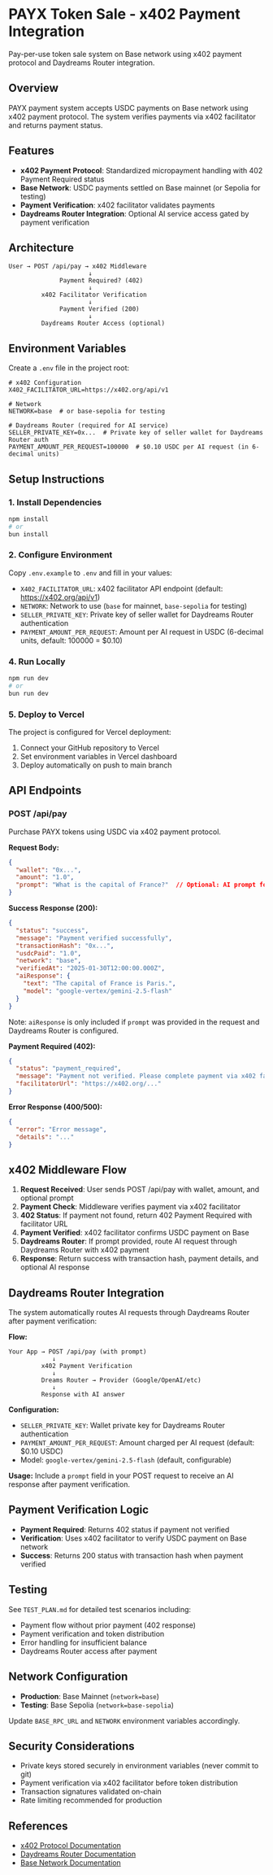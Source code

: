 # PAYX Token Sale - x402 Payment Integration

Pay-per-use token sale system on Base network using x402 payment protocol and Daydreams Router integration.

## Overview

PAYX payment system accepts USDC payments on Base network using x402 payment protocol. The system verifies payments via x402 facilitator and returns payment status.

## Features

- **x402 Payment Protocol**: Standardized micropayment handling with 402 Payment Required status
- **Base Network**: USDC payments settled on Base mainnet (or Sepolia for testing)
- **Payment Verification**: x402 facilitator validates payments
- **Daydreams Router Integration**: Optional AI service access gated by payment verification

## Architecture

```
User → POST /api/pay → x402 Middleware
                      ↓
              Payment Required? (402)
                      ↓
         x402 Facilitator Verification
                      ↓
              Payment Verified (200)
                      ↓
         Daydreams Router Access (optional)
```

## Environment Variables

Create a `.env` file in the project root:

```env
# x402 Configuration
X402_FACILITATOR_URL=https://x402.org/api/v1

# Network
NETWORK=base  # or base-sepolia for testing

# Daydreams Router (required for AI service)
SELLER_PRIVATE_KEY=0x...  # Private key of seller wallet for Daydreams Router auth
PAYMENT_AMOUNT_PER_REQUEST=100000  # $0.10 USDC per AI request (in 6-decimal units)
```

## Setup Instructions

### 1. Install Dependencies

```bash
npm install
# or
bun install
```

### 2. Configure Environment

Copy `.env.example` to `.env` and fill in your values:

- `X402_FACILITATOR_URL`: x402 facilitator API endpoint (default: https://x402.org/api/v1)
- `NETWORK`: Network to use (`base` for mainnet, `base-sepolia` for testing)
- `SELLER_PRIVATE_KEY`: Private key of seller wallet for Daydreams Router authentication
- `PAYMENT_AMOUNT_PER_REQUEST`: Amount per AI request in USDC (6-decimal units, default: 100000 = $0.10)

### 4. Run Locally

```bash
npm run dev
# or
bun run dev
```

### 5. Deploy to Vercel

The project is configured for Vercel deployment:

1. Connect your GitHub repository to Vercel
2. Set environment variables in Vercel dashboard
3. Deploy automatically on push to main branch

## API Endpoints

### POST /api/pay

Purchase PAYX tokens using USDC via x402 payment protocol.

**Request Body:**
```json
{
  "wallet": "0x...",
  "amount": "1.0",
  "prompt": "What is the capital of France?"  // Optional: AI prompt for Daydreams Router
}
```

**Success Response (200):**
```json
{
  "status": "success",
  "message": "Payment verified successfully",
  "transactionHash": "0x...",
  "usdcPaid": "1.0",
  "network": "base",
  "verifiedAt": "2025-01-30T12:00:00.000Z",
  "aiResponse": {
    "text": "The capital of France is Paris.",
    "model": "google-vertex/gemini-2.5-flash"
  }
}
```

Note: `aiResponse` is only included if `prompt` was provided in the request and Daydreams Router is configured.

**Payment Required (402):**
```json
{
  "status": "payment_required",
  "message": "Payment not verified. Please complete payment via x402 facilitator.",
  "facilitatorUrl": "https://x402.org/..."
}
```

**Error Response (400/500):**
```json
{
  "error": "Error message",
  "details": "..."
}
```

## x402 Middleware Flow

1. **Request Received**: User sends POST /api/pay with wallet, amount, and optional prompt
2. **Payment Check**: Middleware verifies payment via x402 facilitator
3. **402 Status**: If payment not found, return 402 Payment Required with facilitator URL
4. **Payment Verified**: x402 facilitator confirms USDC payment on Base
5. **Daydreams Router**: If prompt provided, route AI request through Daydreams Router with x402 payment
6. **Response**: Return success with transaction hash, payment details, and optional AI response

## Daydreams Router Integration

The system automatically routes AI requests through Daydreams Router after payment verification:

**Flow:**
```
Your App → POST /api/pay (with prompt)
            ↓
         x402 Payment Verification
            ↓
         Dreams Router → Provider (Google/OpenAI/etc)
            ↓
         Response with AI answer
```

**Configuration:**
- `SELLER_PRIVATE_KEY`: Wallet private key for Daydreams Router authentication
- `PAYMENT_AMOUNT_PER_REQUEST`: Amount charged per AI request (default: $0.10 USDC)
- Model: `google-vertex/gemini-2.5-flash` (default, configurable)

**Usage:**
Include a `prompt` field in your POST request to receive an AI response after payment verification.

## Payment Verification Logic

- **Payment Required**: Returns 402 status if payment not verified
- **Verification**: Uses x402 facilitator to verify USDC payment on Base network
- **Success**: Returns 200 status with transaction hash when payment verified

## Testing

See `TEST_PLAN.md` for detailed test scenarios including:
- Payment flow without prior payment (402 response)
- Payment verification and token distribution
- Error handling for insufficient balance
- Daydreams Router access after payment

## Network Configuration

- **Production**: Base Mainnet (`network=base`)
- **Testing**: Base Sepolia (`network=base-sepolia`)

Update `BASE_RPC_URL` and `NETWORK` environment variables accordingly.

## Security Considerations

- Private keys stored securely in environment variables (never commit to git)
- Payment verification via x402 facilitator before token distribution
- Transaction signatures validated on-chain
- Rate limiting recommended for production

## References

- [x402 Protocol Documentation](https://x402.org)
- [Daydreams Router Documentation](https://docs.daydreams.systems/docs/router)
- [Base Network Documentation](https://docs.base.org)
